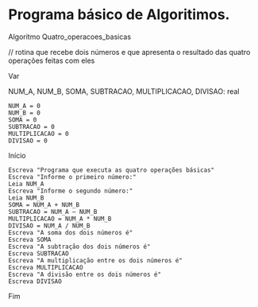 # Programa básico de Algoritimos.

Algoritmo Quatro_operacoes_basicas

// rotina que recebe dois números e que apresenta o resultado 
das quatro operações feitas com eles

  Var
  
  NUM_A, NUM_B, SOMA, SUBTRACAO, MULTIPLICACAO, DIVISAO: real
  
    NUM_A = 0
    NUM_B = 0
    SOMA = 0
    SUBTRACAO = 0
    MULTIPLICACAO = 0
    DIVISAO = 0
    
  Início
  
    Escreva "Programa que executa as quatro operações básicas"
    Escreva "Informe o primeiro número:"
    Leia NUM_A
    Escreva "Informe o segundo número:"
    Leia NUM_B
    SOMA = NUM_A + NUM_B
    SUBTRACAO = NUM_A – NUM_B
    MULTIPLICACAO = NUM_A * NUM_B
    DIVISAO = NUM_A / NUM_B
    Escreva "A soma dos dois números é"
    Escreva SOMA
    Escreva "A subtração dos dois números é"
    Escreva SUBTRACAO
    Escreva "A multiplicação entre os dois números é"
    Escreva MULTIPLICACAO
    Escreva "A divisão entre os dois números é"
    Escreva DIVISAO
    
  Fim
